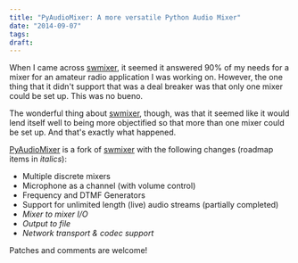```yaml
---
title: "PyAudioMixer: A more versatile Python Audio Mixer"
date: "2014-09-07"
tags:
draft: 
---
```


When I came across [swmixer](https://pypi.python.org/pypi/SWMixer), it seemed it answered 90% of my needs for a mixer for an amateur radio application I was working on. However, the one thing that it didn't support that was a deal breaker was that only one mixer could be set up. This was no bueno.

The wonderful thing about [swmixer](https://pypi.python.org/pypi/SWMixer), though, was that it seemed like it would lend itself well to being more objectified so that more than one mixer could be set up. And that's exactly what happened.

[PyAudioMixer](https://github.com/nvahalik/PyAudioMixer) is a fork of [swmixer](https://pypi.python.org/pypi/SWMixer) with the following changes (roadmap items in *italics*):

* Multiple discrete mixers
* Microphone as a channel (with volume control)
* Frequency and DTMF Generators
* Support for unlimited length (live) audio streams (partially completed)
* *Mixer to mixer I/O*
* *Output to file*
* *Network transport & codec support*

Patches and comments are welcome!